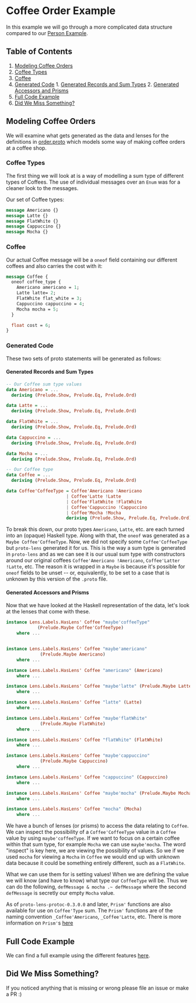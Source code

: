 # Coffee Order Example

In this example we will go through a more complicated data structure compared to our [Person Example](../person/README.md).

## Table of Contents

1. [Modeling Coffee Orders](#modeling-coffee-orders)
  1. [Coffee Types](#coffee-types)
  2. [Coffee](#coffee)
  3. [Generated Code](#generated-code)
    1. [Generated Records and Sum Types](#generated-records-and-sum-types)
    2. [Generated Accessors and Prisms](#generated-accessors-and-prisms)
2. [Full Code Example](#full-code-example)
3. [Did We Miss Something?](#did-we-miss-something)

## Modeling Coffee Orders

We will examine what gets generated as the data and lenses for the definitions in [order.proto](./proto/src/coffee/order.proto)
which models some way of making coffee orders at a coffee shop.

### Coffee Types
The first thing we will look at is a way of modelling a sum type of different types of Coffees. The use of individual messages over an `Enum` was for a cleaner look to the messages.

Our set of Coffee types:
``` protobuf
message Americano {}
message Latte {}
message FlatWhite {}
message Cappuccino {}
message Mocha {}
```

### Coffee
Our actual Coffee message will be a `oneof` field containing our different coffees and also carries the cost with it:
``` protobuf
message Coffee {
  oneof coffee_type {
    Americano americano = 1;
    Latte latte= 2;
    FlatWhite flat_white = 3;
    Cappuccino cappuccino = 4;
    Mocha mocha = 5;
  }

  float cost = 6;
}

```

### Generated Code
These two sets of proto statements will be generated as follows:

#### Generated Records and Sum Types
``` haskell
-- Our Coffee sum type values
data Americano = ...
  deriving (Prelude.Show, Prelude.Eq, Prelude.Ord)

data Latte = ...
  deriving (Prelude.Show, Prelude.Eq, Prelude.Ord)

data FlatWhite = ...
  deriving (Prelude.Show, Prelude.Eq, Prelude.Ord)

data Cappuccino = ...
  deriving (Prelude.Show, Prelude.Eq, Prelude.Ord)

data Mocha = ...
  deriving (Prelude.Show, Prelude.Eq, Prelude.Ord)
```

``` haskell
-- Our Coffee type
data Coffee = ...
  deriving (Prelude.Show, Prelude.Eq, Prelude.Ord)

data Coffee'CoffeeType = Coffee'Americano !Americano
                       | Coffee'Latte !Latte
                       | Coffee'FlatWhite !FlatWhite
                       | Coffee'Cappuccino !Cappuccino
                       | Coffee'Mocha !Mocha
                       deriving (Prelude.Show, Prelude.Eq, Prelude.Ord)
```

To break this down, our proto types `Americano`, `Latte`, etc. are each turned into an (opaque) Haskell type.  Along with that, the `oneof` was generated as a `Maybe Coffee'CoffeeType`. Now, we did not specify some `Coffee'CoffeeType` but `proto-lens` generated it for us. This is the way a sum type is generated in `proto-lens` and as we can see it is our usual sum type with constructors around our original coffees `Coffee'Americano !Americano`, `Coffee'Latter !Latte`, etc. The reason it is wrapped in a `Maybe` is because it's possible for `oneof` fields to be unset -- or, equivalently, to be set to a case that is unknown by this version of the `.proto` file.

#### Generated Accessors and Prisms

Now that we have looked at the Haskell representation of the data, let's look at the lenses that come with these.

``` haskell
instance Lens.Labels.HasLens' Coffee "maybe'coffeeType"
            (Prelude.Maybe Coffee'CoffeeType)
    where ...


instance Lens.Labels.HasLens' Coffee "maybe'americano"
             (Prelude.Maybe Americano)
    where ...

instance Lens.Labels.HasLens' Coffee "americano" (Americano)
    where ...

instance Lens.Labels.HasLens' Coffee "maybe'latte" (Prelude.Maybe Latte)
    where ...

instance Lens.Labels.HasLens' Coffee "latte" (Latte)
    where ...

instance Lens.Labels.HasLens' Coffee "maybe'flatWhite"
             (Prelude.Maybe FlatWhite)
    where ...

instance Lens.Labels.HasLens' Coffee "flatWhite" (FlatWhite)
    where ...

instance Lens.Labels.HasLens' Coffee "maybe'cappuccino"
             (Prelude.Maybe Cappuccino)
    where ...

instance Lens.Labels.HasLens' Coffee "cappuccino" (Cappuccino)
    where ...

instance Lens.Labels.HasLens' Coffee "maybe'mocha" (Prelude.Maybe Mocha)
    where ...

instance Lens.Labels.HasLens' Coffee "mocha" (Mocha)
    where ...
```

We have a bunch of lenses (or prisms) to access the data relating to `Coffee`. We can inspect the possibility of a `Coffee'CoffeeType` value in a `Coffee` value by using `maybe'coffeeType`. If we want to focus on a certain coffee within that sum type, for example `Mocha` we can use `maybe'mocha`. The word "inspect" is key here, we are viewing the possibility of values. So we if we used `mocha` for viewing a `Mocha` in `Coffee` we would end up with unknown data because it could be something entirely different, such as a `FlatWhite`.<br>

What we can use them for is setting values! When we are defining the value we will know (and have to know) what type our `CoffeeType` will be. Thus we can do the following, `defMessage & mocha .~ defMessage` where the second `defMessage` is secretly our empty `Mocha` value.<br>

As of `proto-lens-protoc-0.3.0.0` and later, `Prism'` functions are also available for use on `Coffee'Type` sum. The `Prism'` functions are of the naming convention `_Coffee'Americano`, `_Coffee'Latte`, etc. There is more information on `Prism'`s [here](../../docs/tutorial.md#oneof-generation)

## Full Code Example

We can find a full example using the different features [here](./src/Main.hs).

## Did We Miss Something?

If you noticed anything that is missing or wrong please file an issue or make a PR :)
